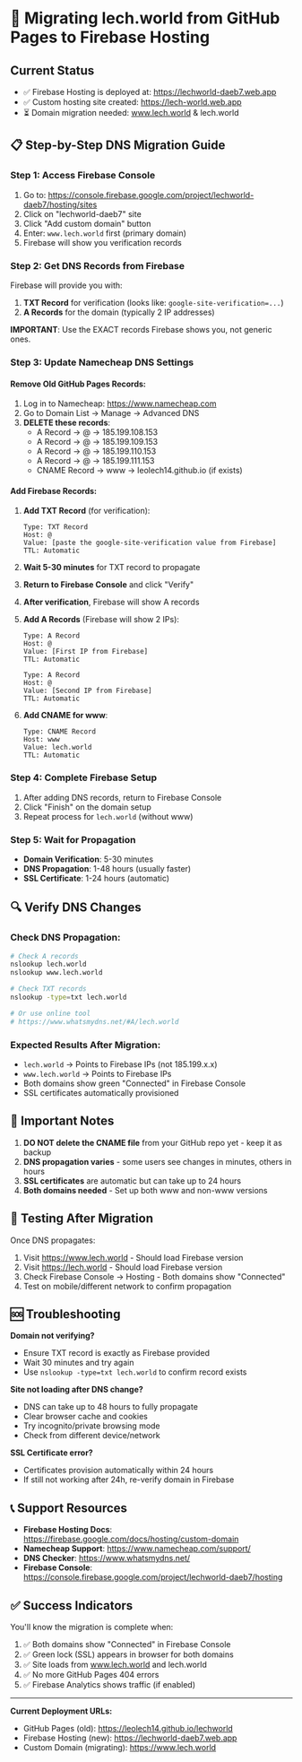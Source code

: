 # 🔄 Migrating lech.world from GitHub Pages to Firebase Hosting

## Current Status
- ✅ Firebase Hosting is deployed at: https://lechworld-daeb7.web.app
- ✅ Custom hosting site created: https://lech-world.web.app
- ⏳ Domain migration needed: www.lech.world & lech.world

## 📋 Step-by-Step DNS Migration Guide

### Step 1: Access Firebase Console
1. Go to: https://console.firebase.google.com/project/lechworld-daeb7/hosting/sites
2. Click on "lechworld-daeb7" site
3. Click "Add custom domain" button
4. Enter: `www.lech.world` first (primary domain)
5. Firebase will show you verification records

### Step 2: Get DNS Records from Firebase
Firebase will provide you with:
1. **TXT Record** for verification (looks like: `google-site-verification=...`)
2. **A Records** for the domain (typically 2 IP addresses)

**IMPORTANT**: Use the EXACT records Firebase shows you, not generic ones.

### Step 3: Update Namecheap DNS Settings

#### Remove Old GitHub Pages Records:
1. Log in to Namecheap: https://www.namecheap.com
2. Go to Domain List → Manage → Advanced DNS
3. **DELETE these records**:
   - A Record → @ → 185.199.108.153
   - A Record → @ → 185.199.109.153  
   - A Record → @ → 185.199.110.153
   - A Record → @ → 185.199.111.153
   - CNAME Record → www → leolech14.github.io (if exists)

#### Add Firebase Records:
1. **Add TXT Record** (for verification):
   ```
   Type: TXT Record
   Host: @
   Value: [paste the google-site-verification value from Firebase]
   TTL: Automatic
   ```

2. **Wait 5-30 minutes** for TXT record to propagate

3. **Return to Firebase Console** and click "Verify" 

4. **After verification**, Firebase will show A records

5. **Add A Records** (Firebase will show 2 IPs):
   ```
   Type: A Record
   Host: @
   Value: [First IP from Firebase]
   TTL: Automatic
   ```
   ```
   Type: A Record
   Host: @
   Value: [Second IP from Firebase]
   TTL: Automatic
   ```

6. **Add CNAME for www**:
   ```
   Type: CNAME Record
   Host: www
   Value: lech.world
   TTL: Automatic
   ```

### Step 4: Complete Firebase Setup
1. After adding DNS records, return to Firebase Console
2. Click "Finish" on the domain setup
3. Repeat process for `lech.world` (without www)

### Step 5: Wait for Propagation
- **Domain Verification**: 5-30 minutes
- **DNS Propagation**: 1-48 hours (usually faster)
- **SSL Certificate**: 1-24 hours (automatic)

## 🔍 Verify DNS Changes

### Check DNS Propagation:
```bash
# Check A records
nslookup lech.world
nslookup www.lech.world

# Check TXT records
nslookup -type=txt lech.world

# Or use online tool
# https://www.whatsmydns.net/#A/lech.world
```

### Expected Results After Migration:
- `lech.world` → Points to Firebase IPs (not 185.199.x.x)
- `www.lech.world` → Points to Firebase IPs
- Both domains show green "Connected" in Firebase Console
- SSL certificates automatically provisioned

## 🚨 Important Notes

1. **DO NOT delete the CNAME file** from your GitHub repo yet - keep it as backup
2. **DNS propagation varies** - some users see changes in minutes, others in hours
3. **SSL certificates** are automatic but can take up to 24 hours
4. **Both domains needed** - Set up both www and non-www versions

## 📱 Testing After Migration

Once DNS propagates:
1. Visit https://www.lech.world - Should load Firebase version
2. Visit https://lech.world - Should load Firebase version
3. Check Firebase Console → Hosting - Both domains show "Connected"
4. Test on mobile/different network to confirm propagation

## 🆘 Troubleshooting

**Domain not verifying?**
- Ensure TXT record is exactly as Firebase provided
- Wait 30 minutes and try again
- Use `nslookup -type=txt lech.world` to confirm record exists

**Site not loading after DNS change?**
- DNS can take up to 48 hours to fully propagate
- Clear browser cache and cookies
- Try incognito/private browsing mode
- Check from different device/network

**SSL Certificate error?**
- Certificates provision automatically within 24 hours
- If still not working after 24h, re-verify domain in Firebase

## 📞 Support Resources

- **Firebase Hosting Docs**: https://firebase.google.com/docs/hosting/custom-domain
- **Namecheap Support**: https://www.namecheap.com/support/
- **DNS Checker**: https://www.whatsmydns.net/
- **Firebase Console**: https://console.firebase.google.com/project/lechworld-daeb7/hosting

## ✅ Success Indicators

You'll know the migration is complete when:
1. ✅ Both domains show "Connected" in Firebase Console
2. ✅ Green lock (SSL) appears in browser for both domains
3. ✅ Site loads from www.lech.world and lech.world
4. ✅ No more GitHub Pages 404 errors
5. ✅ Firebase Analytics shows traffic (if enabled)

---

**Current Deployment URLs:**
- GitHub Pages (old): https://leolech14.github.io/lechworld
- Firebase Hosting (new): https://lechworld-daeb7.web.app
- Custom Domain (migrating): https://www.lech.world